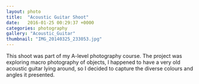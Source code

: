 ```yaml
---
layout: photo
title:  "Acoustic Guitar Shoot"
date:   2016-01-25 00:29:37 +0000
categories: photography
gallery: "Acoustic_Guitar"
thumbnail: "IMG_20140325_233053.jpg"
---
```

This shoot was part of my A-level photography course. The project was exploring macro photography of objects, I happened to have a very old acoustic guitar lying around, so I decided to capture the diverse colours and angles it presented.
